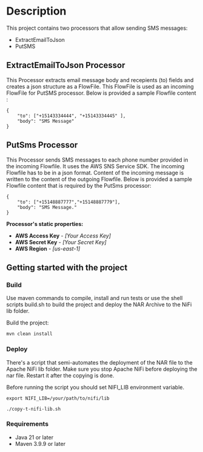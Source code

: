 # Description
This project contains two processors that allow sending SMS messages:
* ExtractEmailToJson
* PutSMS

## ExtractEmailToJson Processor

This Processor extracts email message body and recepients (to) fields and creates a json structure as a FlowFile. This FlowFile is used as an incoming FlowFile for PutSMS processor. Below is provided a sample Flowfile content :
```
{
    "to": ["+15143334444", "+15143334445" ], 
    "body": "SMS Message"
}
```

## PutSms Processor


This Processor sends SMS messages to each phone number provided in the incoming Flowfile. It uses the AWS SNS Service SDK. The incoming Flowfile has to be in a json format.
Content of the incoming message is written to the content of the outgoing Flowfile.
Below is provided a sample Flowfile content that is required by the PutSms processor:

```
{ 
    "to": ["+15148887777","+15148887779"],
    "body": "SMS Message."
}
```

**Processor's static properties:**

* **AWS Access Key** - _\[Your Access Key\]_
* **AWS Secret Key** - _\[Your Secret Key\]_
* **AWS Region** - _\[us-east-1\]_


## Getting started with the project
### Build

Use maven commands to compile, install and run tests or use the shell scripts build.sh to build the project and deploy the NAR Archive to the NiFi lib folder.

Build the project:
```
mvn clean install
```

### Deploy
There's a script that semi-automates the deployment of the NAR file to the Apache NiFi lib folder. Make sure you stop Apache NiFi before deploying the nar file. Restart it after the copying is done.

Before running the script you should set NIFI_LIB environment variable.

````
export NIFI_LIB=/your/path/to/nifi/lib
````


````
./copy-t-nifi-lib.sh
````


### Requirements
* Java 21 or later
* Maven 3.9.9 or later

